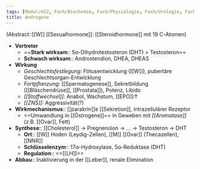 ```yaml
---
tags: [Modul/m22, Fach/Biochemie, Fach/Physiologie, Fach/Urologie, Fach/Gynäkologie, Fach/Endokrinologie, Fach/Biochemie/Hormon]
title: Androgene
---
```

(Abstract::[[W]] [[Sexualhormone]]: [[Steroidhormone]] mit 19 C-Atomen)
- **Vertreter**
	- ==**Stark wirksam**:: 5α-Dihydrotestosteron (DHT) > Testosteron==
	- **Schwach wirksam**:: Androstendion, DHEA, DHEAS
- **Wirkung**
	- *Geschlechtsfestlegung:* Fötusentwicklung ([[W]]), pubertäre Geschlechtsorgan-Entwicklung
	- *Fortpflanzung:* [[Spermatogenese]], Sekretbildung ([[Bläschendrüse]], [[Prostata]]), Potenz, Libido
	- *[[Stoffwechsel]]:* Anabol, Wachstum, [[EPO]]↑
	- *[[ZNS]]:* Aggressivität(?)
- **Wirkmechanismus**:: [[parakrin]]e [[Sekretion]], intrazellulärer Rezeptor
	- ==Umwandlung in [[Östrogene]]== in Geweben mit *[[Aromatase]]* (z.B. [[Ovar]], Fett)
- **Synthese**:: [[Cholesterol]] → Pregnenolon → ... → Testosteron → DHT
	- **Ort**:: [[W]] Hoden (Leydig-Zellen), [[M]] [[Ovar]] (Thecazellen), [[NNR]]
	- **Schlüsselenzym**:: 17α-Hydroxylase, 5α-Reduktase (DHT)
	- **Regulation**:: ==[[LH]]==
- **Abbau**:: Inaktivierung in der [[Leber]], renale Elimination